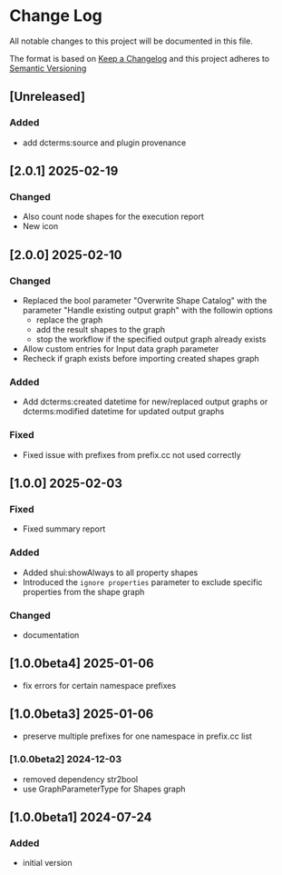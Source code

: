 # Change Log

All notable changes to this project will be documented in this file.

The format is based on [Keep a Changelog](http://keepachangelog.com/) and this project adheres to [Semantic Versioning](https://semver.org/)


## [Unreleased] 

### Added

- add dcterms:source and plugin provenance

## [2.0.1] 2025-02-19

### Changed

- Also count node shapes for the execution report
- New icon

## [2.0.0] 2025-02-10

### Changed

- Replaced the bool parameter "Overwrite Shape Catalog" with the parameter "Handle existing output graph" with the followin options
  - replace the graph
  - add the result shapes to the graph
  - stop the workflow if the specified output graph already exists
- Allow custom entries for Input data graph parameter
- Recheck if graph exists before importing created shapes graph

### Added

- Add dcterms:created datetime for new/replaced output graphs or dcterms:modified datetime for updated output graphs

### Fixed

- Fixed issue with prefixes from prefix.cc not used correctly


## [1.0.0] 2025-02-03

### Fixed

- Fixed summary report

### Added

- Added shui:showAlways to all property shapes
- Introduced the `ignore properties` parameter to exclude specific properties from the shape graph

### Changed

- documentation


## [1.0.0beta4] 2025-01-06

- fix errors for certain namespace prefixes 


## [1.0.0beta3] 2025-01-06

- preserve multiple prefixes for one namespace in prefix.cc list


### [1.0.0beta2] 2024-12-03

- removed dependency str2bool
- use GraphParameterType for Shapes graph 


## [1.0.0beta1] 2024-07-24

### Added

- initial version

